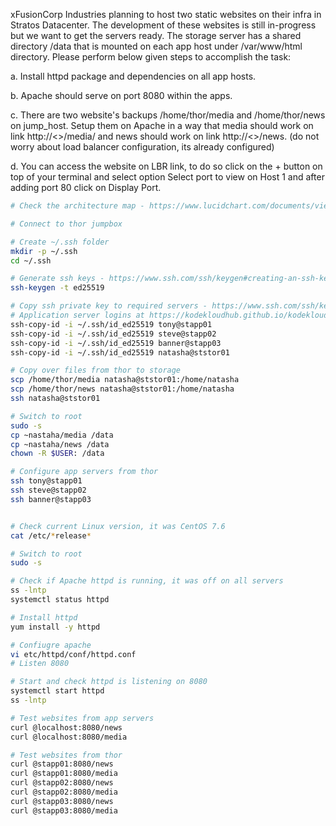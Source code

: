 xFusionCorp Industries planning to host two static websites on their infra in Stratos Datacenter. The development of these websites is still in-progress but we want to get the servers ready. The storage server has a shared directory /data that is mounted on each app host under /var/www/html directory. Please perform below given steps to accomplish the task:


a. Install httpd package and dependencies on all app hosts.

b. Apache should serve on port 8080 within the apps.

c. There are two website's backups /home/thor/media and /home/thor/news on jump_host. Setup them on Apache in a way that media should work on link http://<<lb-url>>/media/ and news should work on link http://<<lb-url>>/news. (do not worry about load balancer configuration, its already configured)

d. You can access the website on LBR link, to do so click on the + button on top of your terminal and select option Select port to view on Host 1 and after adding port 80 click on Display Port.

```bash
# Check the architecture map - https://www.lucidchart.com/documents/view/58e22de2-c446-4b49-ae0f-db79a3318e97/0_0

# Connect to thor jumpbox

# Create ~/.ssh folder
mkdir -p ~/.ssh
cd ~/.ssh

# Generate ssh keys - https://www.ssh.com/ssh/keygen#creating-an-ssh-key-pair-for-user-authentication
ssh-keygen -t ed25519

# Copy ssh private key to required servers - https://www.ssh.com/ssh/keygen#copying-the-public-key-to-the-server
# Application server logins at https://kodekloudhub.github.io/kodekloud-engineer/docs/projects/nautilus
ssh-copy-id -i ~/.ssh/id_ed25519 tony@stapp01
ssh-copy-id -i ~/.ssh/id_ed25519 steve@stapp02
ssh-copy-id -i ~/.ssh/id_ed25519 banner@stapp03
ssh-copy-id -i ~/.ssh/id_ed25519 natasha@ststor01

# Copy over files from thor to storage
scp /home/thor/media natasha@ststor01:/home/natasha
scp /home/thor/news natasha@ststor01:/home/natasha
ssh natasha@ststor01

# Switch to root
sudo -s
cp ~nastaha/media /data
cp ~nastaha/news /data
chown -R $USER: /data

# Configure app servers from thor
ssh tony@stapp01
ssh steve@stapp02
ssh banner@stapp03


# Check current Linux version, it was CentOS 7.6
cat /etc/*release*

# Switch to root
sudo -s

# Check if Apache httpd is running, it was off on all servers
ss -lntp
systemctl status httpd

# Install httpd
yum install -y httpd

# Confiugre apache
vi etc/httpd/conf/httpd.conf
# Listen 8080

# Start and check httpd is listening on 8080
systemctl start httpd
ss -lntp

# Test websites from app servers
curl @localhost:8080/news
curl @localhost:8080/media

# Test websites from thor
curl @stapp01:8080/news
curl @stapp01:8080/media
curl @stapp02:8080/news
curl @stapp02:8080/media
curl @stapp03:8080/news
curl @stapp03:8080/media
```